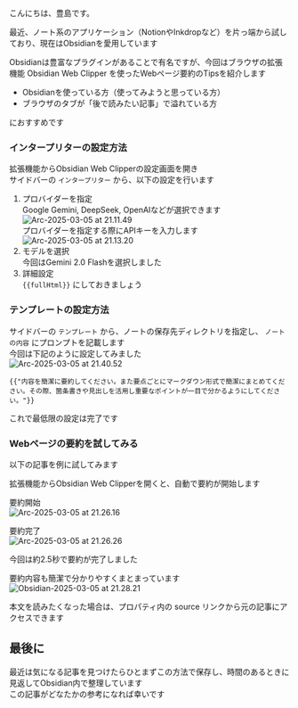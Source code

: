 こんにちは、豊島です。

最近、ノート系のアプリケーション（NotionやInkdropなど）を片っ端から試しており、現在はObsidianを愛用しています

Obsidianは豊富なプラグインがあることで有名ですが、今回はブラウザの拡張機能 Obsidian Web Clipper を使ったWebページ要約のTipsを紹介します

- Obsidianを使っている方（使ってみようと思っている方）
- ブラウザのタブが「後で読みたい記事」で溢れている方

におすすめです

### インタープリターの設定方法

拡張機能からObsidian Web Clipperの設定画面を開き  
サイドバーの `インタープリター` から、以下の設定を行います

1. プロバイダーを指定  
	Google Gemini, DeepSeek, OpenAIなどが選択できます  
	![Arc-2025-03-05 at 21.11.49](https://devio2024-media.developers.io/image/upload/v1741179065/2025/03/05/r7rrozbemuavqvv19dbj.png)  
	プロバイダーを指定する際にAPIキーを入力します  
	![Arc-2025-03-05 at 21.13.20](https://devio2024-media.developers.io/image/upload/v1741179061/2025/03/05/qdodmkpxxme7lzvicgvh.png)
2. モデルを選択  
	今回はGemini 2.0 Flashを選択しました
3. 詳細設定  
	`{{fullHtml}}` にしておきましょう

### テンプレートの設定方法

サイドバーの `テンプレート` から、ノートの保存先ディレクトリを指定し、 `ノートの内容` にプロンプトを記載します  
今回は下記のように設定してみました  
![Arc-2025-03-05 at 21.40.52](https://devio2024-media.developers.io/image/upload/v1741179044/2025/03/05/dzropnspzzlhkrtn68ox.png)

```
{{"内容を簡潔に要約してください。また要点ごとにマークダウン形式で簡潔にまとめてください。その際、箇条書きや見出しを活用し重要なポイントが一目で分かるようにしてください。"}}
```

これで最低限の設定は完了です

### Webページの要約を試してみる

以下の記事を例に試してみます

拡張機能からObsidian Web Clipperを開くと、自動で要約が開始します

要約開始  
![Arc-2025-03-05 at 21.26.16](https://devio2024-media.developers.io/image/upload/v1741179057/2025/03/05/fpmekbt7puepmcmj3vys.png)

要約完了  
![Arc-2025-03-05 at 21.26.26](https://devio2024-media.developers.io/image/upload/v1741179054/2025/03/05/gszg6msfuljfbgfpeznw.png)

今回は約2.5秒で要約が完了しました

要約内容も簡潔で分かりやすくまとまっています  
![Obsidian-2025-03-05 at 21.28.21](https://devio2024-media.developers.io/image/upload/v1741179048/2025/03/05/pwpx7ipsfdoenvo1fpgk.png)

本文を読みたくなった場合は、プロパティ内の source リンクから元の記事にアクセスできます

## 最後に

最近は気になる記事を見つけたらひとまずこの方法で保存し、時間のあるときに見返してObsidian内で整理しています  
この記事がどなたかの参考になれば幸いです
